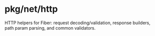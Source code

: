 # pkg/net/http

HTTP helpers for Fiber: request decoding/validation, response builders, path param parsing, and common validators.
